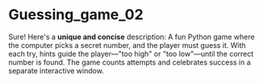 # Guessing_game_02
Sure! Here's a **unique and concise** description:  A fun Python game where the computer picks a secret number, and the player must guess it. With each try, hints guide the player—"too high" or "too low"—until the correct number is found. The game counts attempts and celebrates success in a separate interactive window.
